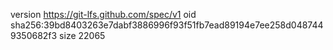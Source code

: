 version https://git-lfs.github.com/spec/v1
oid sha256:39bd8403263e7dabf3886996f93f51fb7ead89194e7ee258d0487449350682f3
size 22065
